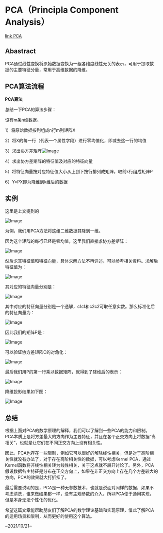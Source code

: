 # PCA（Principla Component Analysis）

[link PCA](https://mp.weixin.qq.com/s/1KT-RQ1LR6dvYtFIvuNgdg)

## Abastract

PCA通过线性变换将原始数据变换为一组各维度线性无关的表示，可用于提取数据的主要特征分量，常用于高维数据的降维。





##  PCA算法流程

**PCA算法**

总结一下PCA的算法步骤：

设有m条n维数据。

1）将原始数据按列组成n行m列矩阵X

2）将X的每一行（代表一个属性字段）进行零均值化，即减去这一行的均值

3）求出协方差矩阵![Image](https://mmbiz.qpic.cn/mmbiz_png/951TjTgiabky2jXhnzqYC7JdLQBWPVKFGoe8LAUg4T7G4wTwkFz5emCfhKSc1QHlLRtEYKKEsEB8G7jsRGTBViag/640?wx_fmt=png&tp=webp&wxfrom=5&wx_lazy=1&wx_co=1)

4）求出协方差矩阵的特征值及对应的特征向量

5）将特征向量按对应特征值大小从上到下按行排列成矩阵，取前k行组成矩阵P

6）Y=PX即为降维到k维后的数据

## 实例

这里是上文提到的

![Image](../pic/PCA1.png)

为例，我们用PCA方法将这组二维数据其降到一维。

因为这个矩阵的每行已经是零均值，这里我们直接求协方差矩阵：

![Image](../pic/PCA2.png)

然后求其特征值和特征向量，具体求解方法不再详述，可以参考相关资料。求解后特征值为：

![Image](../pic/PCA3.png)

其对应的特征向量分别是：

![Image](../pic/pca4.png)

其中对应的特征向量分别是一个通解，c1c1和c2c2可取任意实数。那么标准化后的特征向量为：

![Image](../pic/pca5.png)

因此我们的矩阵P是：

![Image](../pic/pca6.png)

可以验证协方差矩阵C的对角化：

![Image](../pic/pca7.png)

最后我们用P的第一行乘以数据矩阵，就得到了降维后的表示：

![Image](../pic/pca8.png)

降维投影结果如下图：

![Image](../pic/pca9.png)



## 总结

根据上面对PCA的数学原理的解释，我们可以了解到一些PCA的能力和限制。PCA本质上是将方差最大的方向作为主要特征，并且在各个正交方向上将数据“离相关”，也就是让它们在不同正交方向上没有相关性。

因此，PCA也存在一些限制，例如它可以很好的解除线性相关，但是对于高阶相关性就没有办法了，对于存在高阶相关性的数据，可以考虑Kernel PCA，通过Kernel函数将非线性相关转为线性相关，关于这点就不展开讨论了。另外，PCA假设数据各主特征是分布在正交方向上，如果在非正交方向上存在几个方差较大的方向，PCA的效果就大打折扣了。

最后需要说明的是，PCA是一种无参数技术，也就是说面对同样的数据，如果不考虑清洗，谁来做结果都一样，没有主观参数的介入，所以PCA便于通用实现，但是本身无法个性化的优化。

希望这篇文章能帮助朋友们了解PCA的数学理论基础和实现原理，借此了解PCA的适用场景和限制，从而更好的使用这个算法。 



~2021/10/21~

